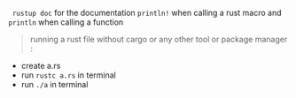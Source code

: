 ` rustup doc` for the documentation
`println!` when calling a rust macro and `println` when calling a function

> running a rust file without cargo or any other tool or package manager :
- create a.rs
- run `rustc a.rs` in terminal
- run `./a` in terminal